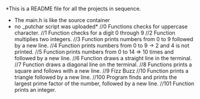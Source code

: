 *This is a README file for all the projects in sequence.
- The main.h is like the source container
- no _putchar script was uploaded*
//0 Functions checks for uppercase character.
//1 Function checks for a digit 0 through 9
//2 Function multiplies two integers.
//3 Function prints numbers from 0 to 9 followed by a new line.
//4 Function prints numbers from 0 to 9 -> 2 and 4 is not printed.
//5 Function prints numbers from 0 to 14 => 10 times and followed by a new line.
//6 Function draws a straight line in the terminal.
//7 Function draws a diagonal line on the terminal.
//8 Functions prints a square and follows with a new line.
//9 Fizz Buzz
//10 Function prints a triangle followed by a new line.
//100 Program finds and prints the largest prime factor of the number, followed by a new line.
//101 Function prints an integer.
